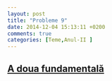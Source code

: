 ```yaml
---
layout: post
title: "Probleme 9"
date: 2014-12-04 15:13:11 +0200
comments: true
categories: [Teme,Anul-II ]
---
```


[A doua fundamentală](/curbe-si-suprafete/probleme9.html)
----------------------------------------------------------------------
